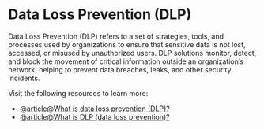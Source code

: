 # Data Loss Prevention (DLP)

Data Loss Prevention (DLP) refers to a set of strategies, tools, and processes used by organizations to ensure that sensitive data is not lost, accessed, or misused by unauthorized users. DLP solutions monitor, detect, and block the movement of critical information outside an organization’s network, helping to prevent data breaches, leaks, and other security incidents.

Visit the following resources to learn more:
- [@article@What is data loss prevention (DLP)?](https://www.techtarget.com/whatis/definition/data-loss-prevention-DLP)
- [@article@What is DLP (data loss prevention)?](https://www.cloudflare.com/es-es/learning/access-management/what-is-dlp/)
